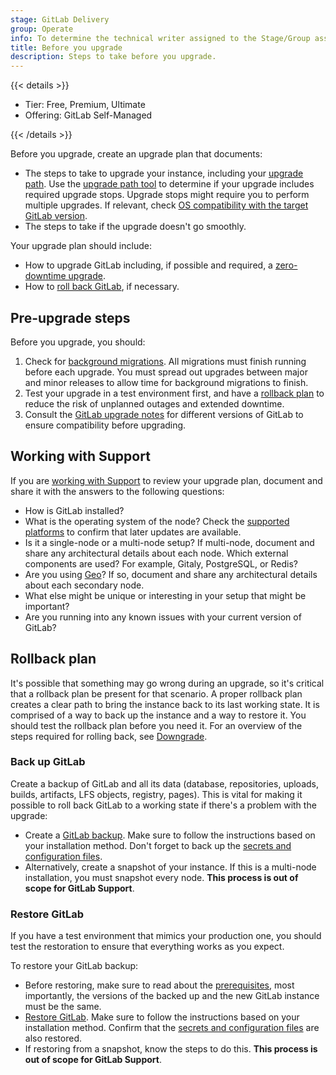 ```yaml
---
stage: GitLab Delivery
group: Operate
info: To determine the technical writer assigned to the Stage/Group associated with this page, see https://handbook.gitlab.com/handbook/product/ux/technical-writing/#assignments
title: Before you upgrade
description: Steps to take before you upgrade.
---
```


{{< details >}}

- Tier: Free, Premium, Ultimate
- Offering: GitLab Self-Managed

{{< /details >}}

Before you upgrade, create an upgrade plan that documents:

- The steps to take to upgrade your instance, including your [upgrade path](upgrade_paths.md). Use the
  [upgrade path tool](upgrade_paths.md#upgrade-path-tool) to determine if your upgrade includes required upgrade stops.
  Upgrade stops might require you to perform multiple upgrades. If relevant, check
  [OS compatibility with the target GitLab version](../administration/package_information/supported_os.md).
- The steps to take if the upgrade doesn't go smoothly.

Your upgrade plan should include:

- How to upgrade GitLab including, if possible and required, a [zero-downtime upgrade](zero_downtime.md).
- How to [roll back GitLab](#rollback-plan), if necessary.

## Pre-upgrade steps

Before you upgrade, you should:

1. Check for [background migrations](background_migrations.md). All migrations must finish running before each upgrade.
   You must spread out upgrades between major and minor releases to allow time for background migrations to finish.
1. Test your upgrade in a test environment first, and have a [rollback plan](#rollback-plan)
   to reduce the risk of unplanned outages and extended downtime.
1. Consult the [GitLab upgrade notes](versions/_index.md) for different versions of GitLab to ensure compatibility
   before upgrading.

## Working with Support

If you are [working with Support](https://about.gitlab.com/support/scheduling-upgrade-assistance/) to review your
upgrade plan, document and share it with the answers to the following questions:

- How is GitLab installed?
- What is the operating system of the node? Check the [supported platforms](../install/package/_index.md#supported-platforms)
  to confirm that later updates are available.
- Is it a single-node or a multi-node setup? If multi-node, document and share any architectural details about each node.
  Which external components are used? For example, Gitaly, PostgreSQL, or Redis?
- Are you using [Geo](../administration/geo/_index.md)? If so, document and share any architectural details about
  each secondary node.
- What else might be unique or interesting in your setup that might be important?
- Are you running into any known issues with your current version of GitLab?

## Rollback plan

It's possible that something may go wrong during an upgrade, so it's critical
that a rollback plan be present for that scenario. A proper rollback plan
creates a clear path to bring the instance back to its last working state. It is
comprised of a way to back up the instance and a way to restore it. You should
test the rollback plan before you need it. For an overview of the steps required
for rolling back, see [Downgrade](package/downgrade.md).

### Back up GitLab

Create a backup of GitLab and all its data (database, repositories, uploads, builds,
artifacts, LFS objects, registry, pages). This is vital for making it possible
to roll back GitLab to a working state if there's a problem with the upgrade:

- Create a [GitLab backup](../administration/backup_restore/_index.md).
  Make sure to follow the instructions based on your installation method.
  Don't forget to back up the [secrets and configuration files](../administration/backup_restore/backup_gitlab.md#storing-configuration-files).
- Alternatively, create a snapshot of your instance. If this is a multi-node
  installation, you must snapshot every node.
  **This process is out of scope for GitLab Support**.

### Restore GitLab

If you have a test environment that mimics your production one, you should test the restoration to ensure that everything works as you expect.

To restore your GitLab backup:

- Before restoring, make sure to read about the
  [prerequisites](../administration/backup_restore/_index.md#restore-gitlab), most importantly,
  the versions of the backed up and the new GitLab instance must be the same.
- [Restore GitLab](../administration/backup_restore/_index.md#restore-gitlab).
  Make sure to follow the instructions based on your installation method.
  Confirm that the [secrets and configuration files](../administration/backup_restore/backup_gitlab.md#storing-configuration-files) are also restored.
- If restoring from a snapshot, know the steps to do this.
  **This process is out of scope for GitLab Support**.
